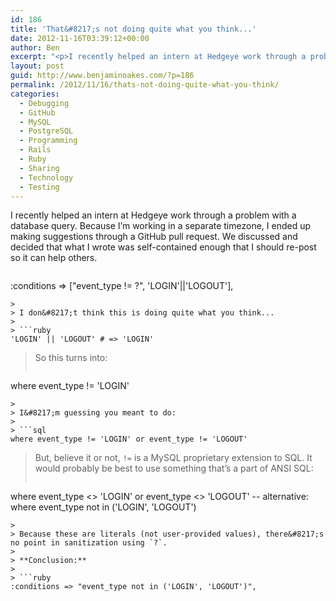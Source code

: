```yaml
---
id: 186
title: 'That&#8217;s not doing quite what you think...'
date: 2012-11-16T03:39:12+00:00
author: Ben
excerpt: "<p>I recently helped an intern at Hedgeye work through a problem with a database query.  Because I'm working in a separate timezone, I ended up making suggestions through a GitHub pull request.  We discussed and decided that what I wrote was self-contained enough that I should re-post so it can help others.</p>"
layout: post
guid: http://www.benjaminoakes.com/?p=186
permalink: /2012/11/16/thats-not-doing-quite-what-you-think/
categories:
  - Debugging
  - GitHub
  - MySQL
  - PostgreSQL
  - Programming
  - Rails
  - Ruby
  - Sharing
  - Technology
  - Testing
---
```

I recently helped an intern at Hedgeye work through a problem with a database query. Because I&#8217;m working in a separate timezone, I ended up making suggestions through a GitHub pull request. We discussed and decided that what I wrote was self-contained enough that I should re-post so it can help others.

> ```ruby
:conditions => ["event_type != ?", 'LOGIN'||'LOGOUT'],
```
> 
> I don&#8217;t think this is doing quite what you think...
> 
> ```ruby
'LOGIN' || 'LOGOUT' # => 'LOGIN'
```
> 
> So this turns into:
> 
> ```sql
where event_type != 'LOGIN'
```
> 
> I&#8217;m guessing you meant to do:
> 
> ```sql
where event_type != 'LOGIN' or event_type != 'LOGOUT'
```
> 
> But, believe it or not, `!=` is a MySQL proprietary extension to SQL. It would probably be best to use something that&#8217;s a part of ANSI SQL:
> 
> ```sql
where event_type <> 'LOGIN' or event_type <> 'LOGOUT'
-- alternative:
where event_type not in ('LOGIN', 'LOGOUT')
```
> 
> Because these are literals (not user-provided values), there&#8217;s no point in sanitization using `?`.
> 
> **Conclusion:**
> 
> ```ruby
:conditions => "event_type not in ('LOGIN', 'LOGOUT')",
```